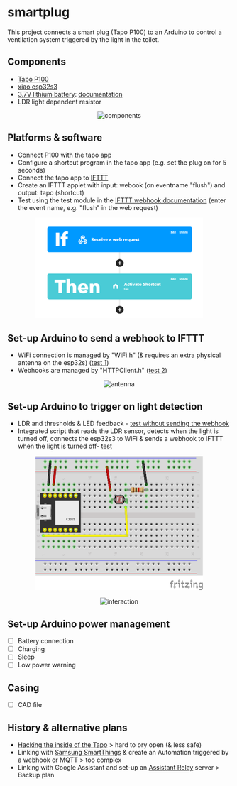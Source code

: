 # smartplug
This project connects a smart plug (Tapo P100) to an Arduino to control a ventilation system triggered by the light in the toilet.
## Components
- [Tapo P100](https://www.tp-link.com/nl-be/home-networking/smart-plug/tapo-p100/)
- [xiao esp32s3](https://www.seeedstudio.com/XIAO-ESP32S3-p-5627.html)
- [3.7V lithium battery](https://www.kiwi-electronics.com/nl/lithium-polymer-li-po-accu-3-7v-500mah-2200): [documentation](https://wiki.seeedstudio.com/xiao_esp32s3_getting_started/)
- LDR light dependent resistor 
<p align="center">
<img src="/img/hardware.jpg" alt="components" style="height: 7cm; width:10cm;"/>
</p>

## Platforms & software
- Connect P100 with the tapo app
- Configure a shortcut program in the tapo app (e.g. set the plug on for 5 seconds)
- Connect the tapo app to [IFTTT](ifttt.com)
- Create an IFTTT applet with input: webook (on eventname "flush") and output: tapo (shortcut)
- Test using the test module in the [IFTTT webhook documentation](https://ifttt.com/maker_webhooks) (enter the event name, e.g. "flush" in the web request)

<p align="center">
<img src="/img/ifttt.png" alt="ifttt applet" style="height: 6cm; width:10cm;"/>
</p>

## Set-up Arduino to send a webhook to IFTTT
- WiFi connection is managed by "WiFi.h" (& requires an extra physical antenna on the esp32s) ([test 1](tests/1_WiFi/1_WiFi.ino))
- Webhooks are managed by "HTTPClient.h" ([test 2](tests/2_WiFi_Webhook/2_WiFi_Webhook.ino))

<p align="center">
<img src="https://files.seeedstudio.com/wiki/SeeedStudio-XIAO-ESP32S3/img/5.gif" alt="antenna" style="height: 6cm; width:10cm;"/>
</p>

## Set-up Arduino to trigger on light detection
- LDR and thresholds & LED feedback - [test without sending the webhook](tests/3_LDR/3_LDR.ino)
- Integrated script that reads the LDR sensor, detects when the light is turned off, connects the esp32s3 to WiFi & sends a webhook to IFTTT when the light is turned off- [test](tests/4_integration/4_integration.ino)

<p align="center">
<img src="img/wires.png" alt="wires" style="height: 8cm; width:10cm;"/>

</p>
<p align="center">
    <img src="img/threshold.gif" alt="interaction" style="height: 6cm; width:10cm;"/>
</p>

## Set-up Arduino power management
- [ ] Battery connection
- [ ] Charging
- [ ] Sleep
- [ ] Low power warning

## Casing
- [ ] CAD file

## History & alternative plans
- [Hacking the inside of the Tapo](https://www.youtube.com/watch?v=99iAK1JeAeo) > hard to pry open (& less safe)
- Linking with [Samsung SmartThings](https://smartthings.developer.samsung.com/) & create an Automation triggered by a webhook or MQTT > too complex
- Linking with Google Assistant and set-up an [Assistant Relay](https://greghesp.github.io/assistant-relay/docs/introduction) server > Backup plan
